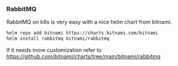 ### RabbitMQ

RabbitMQ on k8s is very easy with a nice helm chart from bitnami.

```bash
helm repo add bitnami https://charts.bitnami.com/bitnami
helm install rabbitmq bitnami/rabbitmq
```

If it needs more customization refer to https://github.com/bitnami/charts/tree/main/bitnami/rabbitmq
